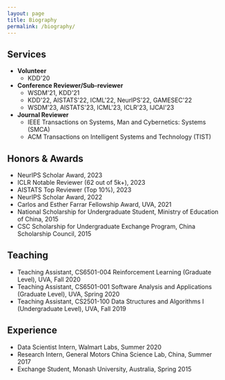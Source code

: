 ```yaml
---
layout: page
title: Biography
permalink: /biography/
---
```



<!-- ## **Education**
- **Ph.D.** in Computer Science @ [Univerisity of Virginia](https://engineering.virginia.edu/departments/computer-science) (2018-Present) 
- **M.S.** in Mechatronics Engineering @ [Harbin Institute of Technology](http://en.hit.edu.cn/) (2016-2018)
- **B.S.** in Mechanical Engineering & **B.A.** in English @ [Harbin Institute of Technology](http://en.hit.edu.cn/) (2012-2016)
- Exchange student @ [Monash University](https://www.monash.edu/) (2015) -->

## Services
- **Volunteer**
  - KDD'20
- **Conference Reviewer/Sub-reviewer**
  - WSDM'21, KDD'21 
  - KDD'22, AISTATS'22, ICML'22, NeurIPS'22, GAMESEC'22
  - WSDM'23, AISTATS'23, ICML'23, ICLR'23, IJCAI'23
- **Journal Reviewer**
  - IEEE Transactions on Systems, Man and Cybernetics: Systems (SMCA)
  - ACM Transactions on Intelligent Systems and Technology (TIST)

## Honors & Awards
- NeurIPS Scholar Award, 2023
- ICLR Notable Reviewer (62 out of 5k+), 2023
- AISTATS Top Reviewer (Top 10%), 2023
- NeurIPS Scholar Award, 2022
- Carlos and Esther Farrar Fellowship Award, UVA, 2021
- National Scholarship for Undergraduate Student, Ministry of Education of China, 2015
- CSC Scholarship for Undergraduate Exchange Program, China Scholarship Council, 2015
<!--   - Academic Award for Graduate Student, HIT, 2016 -->
<!--   - Graduation with Distinction, HIT, 2016 -->
<!--   - Outstanding Undergrad Thesis Award, HIT, 2016 -->

## Teaching
- Teaching Assistant, CS6501-004 Reinforcement Learning (Graduate Level), UVA, Fall 2020
- Teaching Assistant, CS6501-001 Software Analysis and Applications (Graduate Level), UVA, Spring 2020
- Teaching Assistant, CS2501-100 Data Structures and Algorithms I (Undergraduate Level), UVA, Fall 2019

## Experience
- Data Scientist Intern, Walmart Labs, Summer 2020
- Research Intern, General Motors China Science Lab, China, Summer 2017
- Exchange Student, Monash University, Australia, Spring 2015

<!-- - : Online Grocery User Sequential Modeling -->
<!-- - : Visual Scene Understanding for Autonomous Vehicles\ -->




